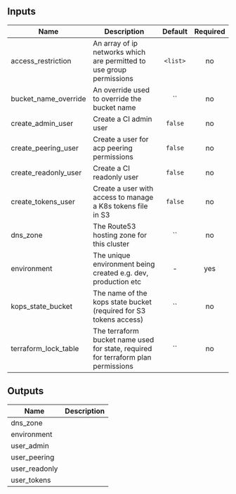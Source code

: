 
## Inputs

| Name | Description | Default | Required |
|------|-------------|:-----:|:-----:|
| access_restriction | An array of ip networks which are permitted to use group permissions | `<list>` | no |
| bucket_name_override | An override used to override the bucket name | `` | no |
| create_admin_user | Create a CI admin user | `false` | no |
| create_peering_user | Create a user for acp peering permissions | `false` | no |
| create_readonly_user | Create a CI readonly user | `false` | no |
| create_tokens_user | Create a user with access to manage a K8s tokens file in S3 | `false` | no |
| dns_zone | The Route53 hosting zone for this cluster | `` | no |
| environment | The unique environment being created e.g. dev, production etc | - | yes |
| kops_state_bucket | The name of the kops state bucket (required for S3 tokens access) | `` | no |
| terraform_lock_table | The terraform bucket name used for state, required for terraform plan permissions | `` | no |

## Outputs

| Name | Description |
|------|-------------|
| dns_zone |  |
| environment |  |
| user_admin |  |
| user_peering |  |
| user_readonly |  |
| user_tokens |  |

